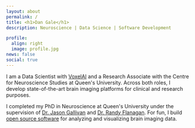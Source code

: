 ```yaml
---
layout: about
permalink: /
title: <h1>Dan Gale</h1>
description: Neuroscience | Data Science | Software Development

profile:
  align: right
  image: profile.jpg
news: false
social: true
---
```


I am a Data Scientist with [VoxelAI]() and a Research Associate with the Centre for Neuroscience Studies at Queen's University. Across both roles, I develop state-of-the-art brain imaging platforms for clinical and research purposes.

I completed my PhD in Neuroscience at Queen's University under the supervision of [Dr. Jason Gallivan](http://www.gallivanmaplab.com/) and [Dr. Randy Flanagan](http://www.flanaganlab.com/). For fun, I build [open source software](/software) for analyzing and visualizing brain imaging data. 